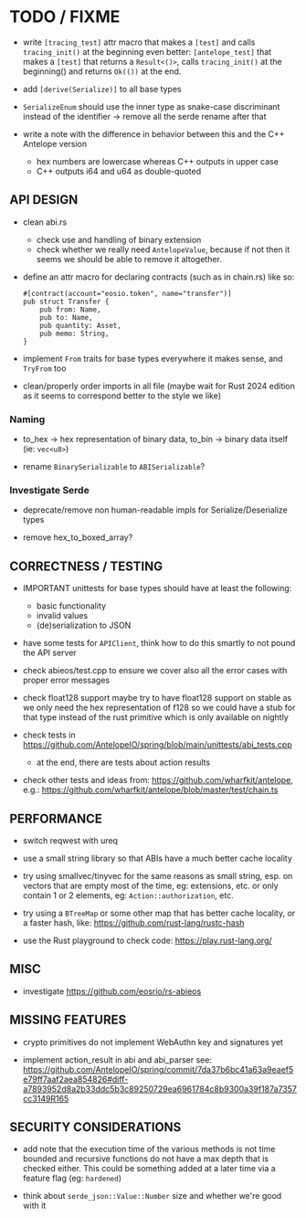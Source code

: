 # TODO / FIXME

- write `[tracing_test]` attr macro that makes a `[test]` and calls `tracing_init()` at the beginning
  even better: `[antelope_test]` that makes a `[test]` that returns a `Result<()>`, calls `tracing_init()`
  at the beginning() and returns `Ok(())` at the end.
- add `[derive(Serialize)]` to all base types

- `SerializeEnum` should use the inner type as snake-case discriminant instead of the identifier
  -> remove all the serde rename after that

- write a note with the difference in behavior between this and the C++ Antelope version
  - hex numbers are lowercase whereas C++ outputs in upper case
  - C++ outputs i64 and u64 as double-quoted

## API DESIGN

- clean abi.rs
  - check use and handling of binary extension
  - check whether we really need `AntelopeValue`, because if not then it seems we should be able
    to remove it altogether.

- define an attr macro for declaring contracts (such as in chain.rs) like so:
  ```
  #[contract(account="eosio.token", name="transfer")]
  pub struct Transfer {
      pub from: Name,
      pub to: Name,
      pub quantity: Asset,
      pub memo: String,
  }
  ```

- implement `From` traits for base types everywhere it makes sense, and `TryFrom` too

- clean/properly order imports in all file (maybe wait for Rust 2024 edition as it seems to
  correspond better to the style we like)

### Naming

- to_hex -> hex representation of binary data, to_bin -> binary data itself (ie: `vec<u8>`)

- rename `BinarySerializable` to `ABISerializable`?

### Investigate Serde

- deprecate/remove non human-readable impls for Serialize/Deserialize types

- remove hex_to_boxed_array?

## CORRECTNESS / TESTING

- IMPORTANT
  unittests for base types should have at least the following:
  - basic functionality
  - invalid values
  - (de)serialization to JSON

- have some tests for `APIClient`, think how to do this smartly to not pound the API server

- check abieos/test.cpp to ensure we cover also all the error cases with proper error messages

- check float128 support
  maybe try to have float128 support on stable as we only need the hex representation of f128
  so we could have a stub for that type instead of the rust primitive which is only available on nightly

- check tests in <https://github.com/AntelopeIO/spring/blob/main/unittests/abi_tests.cpp>
  - at the end, there are tests about action results

- check other tests and ideas from: <https://github.com/wharfkit/antelope>, e.g.:
  <https://github.com/wharfkit/antelope/blob/master/test/chain.ts>


## PERFORMANCE

- switch reqwest with ureq

- use a small string library so that ABIs have a much better cache locality

- try using smallvec/tinyvec for the same reasons as small string, esp. on vectors that are
  empty most of the time, eg: extensions, etc. or only contain 1 or 2 elements,
  eg: `Action::authorization`, etc.

- try using a `BTreeMap` or some other map that has better cache locality, or a faster hash,
  like: <https://github.com/rust-lang/rustc-hash>

- use the Rust playground to check code: <https://play.rust-lang.org/>


## MISC

- investigate <https://github.com/eosrio/rs-abieos>


## MISSING FEATURES

- crypto primitives do not implement WebAuthn key and signatures yet

- implement action_result in abi and abi_parser
  see: <https://github.com/AntelopeIO/spring/commit/7da37b6bc41a63a9eaef5e79ff7aaf2aea854826#diff-a7893952d8a2b33ddc5b3c89250729ea6961784c8b9300a39f187a7357cc3149R165>

## SECURITY CONSIDERATIONS

- add note that the execution time of the various methods is not time bounded and recursive
  functions do not have a max depth that is checked either.
  This could be something added at a later time via a feature flag (eg: `hardened`)

- think about `serde_json::Value::Number` size and whether we're good with it
